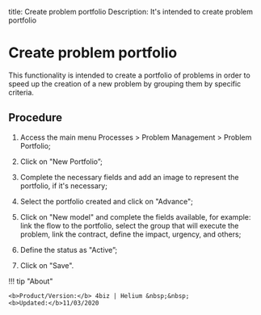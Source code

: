 title: Create problem portfolio
Description: It's intended to create problem portfolio
# Create problem portfolio


This functionality is intended to create a portfolio of problems in order to speed up the creation
of a new problem by grouping them by specific criteria.

Procedure
------------

1.  Access the main menu Processes \>
    Problem Management \> Problem Portfolio;

2.  Click on "New Portfolio”;

3.  Complete the necessary fields and add an image to represent the
    portfolio, if it's necessary;

4.  Select the portfolio created and click on "Advance";

5.  Click on "New model" and complete the fields available, for example: link
    the flow to the portfolio, select the group that will execute the problem,
    link the contract, define the impact, urgency, and others;

6.  Define the status as "Active”;

7.  Click on "Save".  

!!! tip "About"

    <b>Product/Version:</b> 4biz | Helium &nbsp;&nbsp;
    <b>Updated:</b>11/03/2020

